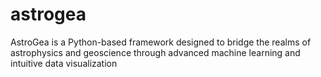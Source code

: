 # astrogea
AstroGea is a Python-based framework designed to bridge the realms of astrophysics and geoscience through advanced machine learning and intuitive data visualization
